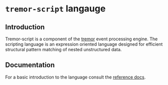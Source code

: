 # `tremor-script` langauge

## Introduction

Tremor-script is a component of the [tremor](https://www.tremor.rs/) event processing
engine. The scripting language is an expression oriented language designed for
efficient structural pattern matching of nested unstructured data.

## Documentation

For a basic introduction to the language consult the [reference docs](https://www.tremor.rs/docs/tremor-script/index).
